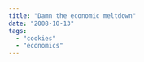 ```yaml
---
title: "Damn the economic meltdown"
date: "2008-10-13"
tags: 
  - "cookies"
  - "economics"
---
```



